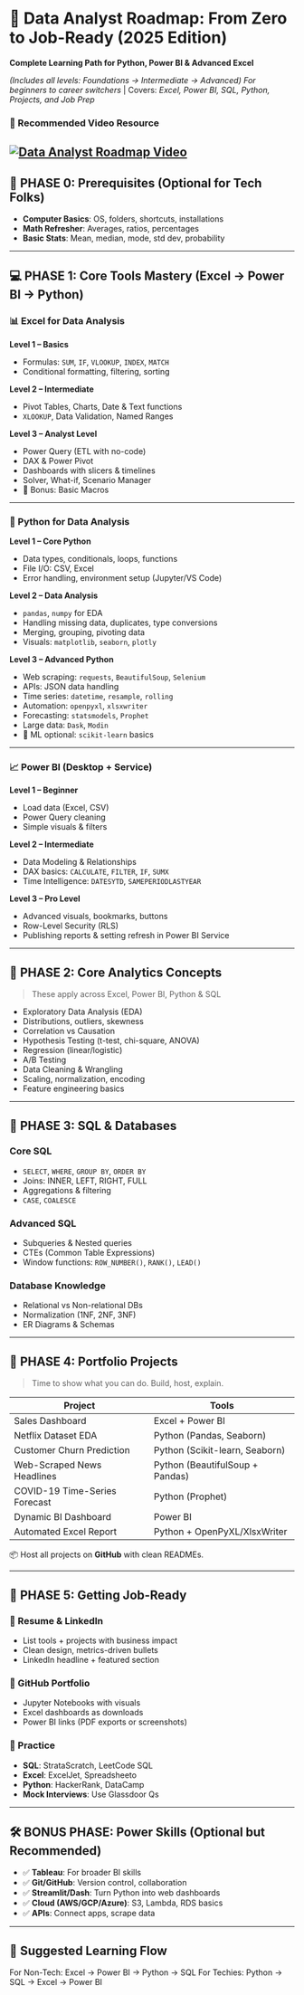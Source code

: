 # 🚀 Data Analyst Roadmap: From Zero to Job-Ready (2025 Edition)

**Complete Learning Path for Python, Power BI & Advanced Excel**

*(Includes all levels: Foundations → Intermediate → Advanced)*
*For beginners to career switchers* | Covers: *Excel, Power BI, SQL, Python, Projects, and Job Prep*


### 🎥 Recommended Video Resource

[![Data Analyst Roadmap Video](https://img.youtube.com/vi/VaSjiJMrq24/0.jpg)](https://www.youtube.com/watch?v=VaSjiJMrq24)
---

## 🔰 PHASE 0: Prerequisites (Optional for Tech Folks)

- **Computer Basics**: OS, folders, shortcuts, installations  
- **Math Refresher**: Averages, ratios, percentages  
- **Basic Stats**: Mean, median, mode, std dev, probability  

---

## 💻 PHASE 1: Core Tools Mastery (Excel → Power BI → Python)

### 📊 Excel for Data Analysis

**Level 1 – Basics**
- Formulas: `SUM`, `IF`, `VLOOKUP`, `INDEX`, `MATCH`
- Conditional formatting, filtering, sorting

**Level 2 – Intermediate**
- Pivot Tables, Charts, Date & Text functions
- `XLOOKUP`, Data Validation, Named Ranges

**Level 3 – Analyst Level**
- Power Query (ETL with no-code)
- DAX & Power Pivot
- Dashboards with slicers & timelines
- Solver, What-if, Scenario Manager  
- 🧠 Bonus: Basic Macros

---

### 🐍 Python for Data Analysis

**Level 1 – Core Python**
- Data types, conditionals, loops, functions
- File I/O: CSV, Excel
- Error handling, environment setup (Jupyter/VS Code)

**Level 2 – Data Analysis**
- `pandas`, `numpy` for EDA
- Handling missing data, duplicates, type conversions
- Merging, grouping, pivoting data
- Visuals: `matplotlib`, `seaborn`, `plotly`

**Level 3 – Advanced Python**
- Web scraping: `requests`, `BeautifulSoup`, `Selenium`
- APIs: JSON data handling
- Time series: `datetime`, `resample`, `rolling`
- Automation: `openpyxl`, `xlsxwriter`
- Forecasting: `statsmodels`, `Prophet`
- Large data: `Dask`, `Modin`
- 🧠 ML optional: `scikit-learn` basics

---

### 📈 Power BI (Desktop + Service)

**Level 1 – Beginner**
- Load data (Excel, CSV)
- Power Query cleaning
- Simple visuals & filters

**Level 2 – Intermediate**
- Data Modeling & Relationships
- DAX basics: `CALCULATE`, `FILTER`, `IF`, `SUMX`
- Time Intelligence: `DATESYTD`, `SAMEPERIODLASTYEAR`

**Level 3 – Pro Level**
- Advanced visuals, bookmarks, buttons
- Row-Level Security (RLS)
- Publishing reports & setting refresh in Power BI Service

---

## 🧠 PHASE 2: Core Analytics Concepts

> These apply across Excel, Power BI, Python & SQL

- Exploratory Data Analysis (EDA)
- Distributions, outliers, skewness
- Correlation vs Causation
- Hypothesis Testing (t-test, chi-square, ANOVA)
- Regression (linear/logistic)
- A/B Testing
- Data Cleaning & Wrangling
- Scaling, normalization, encoding
- Feature engineering basics

---

## 🧮 PHASE 3: SQL & Databases

### Core SQL
- `SELECT`, `WHERE`, `GROUP BY`, `ORDER BY`
- Joins: INNER, LEFT, RIGHT, FULL
- Aggregations & filtering
- `CASE`, `COALESCE`

### Advanced SQL
- Subqueries & Nested queries
- CTEs (Common Table Expressions)
- Window functions: `ROW_NUMBER()`, `RANK()`, `LEAD()`

### Database Knowledge
- Relational vs Non-relational DBs
- Normalization (1NF, 2NF, 3NF)
- ER Diagrams & Schemas

---

## 📁 PHASE 4: Portfolio Projects

> Time to show what you can do. Build, host, explain.

| Project                              | Tools                           |
|--------------------------------------|---------------------------------|
| Sales Dashboard                      | Excel + Power BI                |
| Netflix Dataset EDA                  | Python (Pandas, Seaborn)        |
| Customer Churn Prediction            | Python (Scikit-learn, Seaborn)  |
| Web-Scraped News Headlines           | Python (BeautifulSoup + Pandas) |
| COVID-19 Time-Series Forecast        | Python (Prophet)                |
| Dynamic BI Dashboard                 | Power BI                        |
| Automated Excel Report               | Python + OpenPyXL/XlsxWriter    |

📦 Host all projects on **GitHub** with clean READMEs.

---

## 🎯 PHASE 5: Getting Job-Ready

### 📝 Resume & LinkedIn
- List tools + projects with business impact
- Clean design, metrics-driven bullets
- LinkedIn headline + featured section

### 📂 GitHub Portfolio
- Jupyter Notebooks with visuals
- Excel dashboards as downloads
- Power BI links (PDF exports or screenshots)

### 🔁 Practice
- **SQL**: StrataScratch, LeetCode SQL
- **Excel**: ExcelJet, Spreadsheeto
- **Python**: HackerRank, DataCamp
- **Mock Interviews**: Use Glassdoor Qs

---

## 🛠 BONUS PHASE: Power Skills (Optional but Recommended)

- ✅ **Tableau**: For broader BI skills
- ✅ **Git/GitHub**: Version control, collaboration
- ✅ **Streamlit/Dash**: Turn Python into web dashboards
- ✅ **Cloud (AWS/GCP/Azure)**: S3, Lambda, RDS basics
- ✅ **APIs**: Connect apps, scrape data

---

## 🔁 Suggested Learning Flow

For Non-Tech: Excel → Power BI → Python → SQL
For Techies: Python → SQL → Excel → Power BI